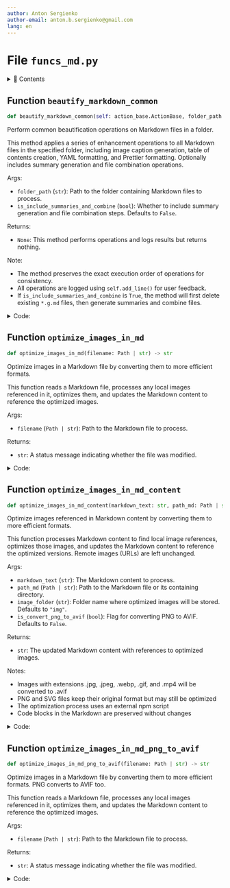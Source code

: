 ```yaml
---
author: Anton Sergienko
author-email: anton.b.sergienko@gmail.com
lang: en
---
```


# File `funcs_md.py`

<details>
<summary>📖 Contents</summary>

## Contents

- [Function `beautify_markdown_common`](#function-beautify_markdown_common)
- [Function `optimize_images_in_md`](#function-optimize_images_in_md)
- [Function `optimize_images_in_md_content`](#function-optimize_images_in_md_content)
- [Function `optimize_images_in_md_png_to_avif`](#function-optimize_images_in_md_png_to_avif)

</details>

## Function `beautify_markdown_common`

```python
def beautify_markdown_common(self: action_base.ActionBase, folder_path: str) -> None
```

Perform common beautification operations on Markdown files in a folder.

This method applies a series of enhancement operations to all Markdown files
in the specified folder, including image caption generation, table of contents
creation, YAML formatting, and Prettier formatting. Optionally includes
summary generation and file combination operations.

Args:

- `folder_path` (`str`): Path to the folder containing Markdown files to process.
- `is_include_summaries_and_combine` (`bool`): Whether to include summary generation
  and file combination steps. Defaults to `False`.

Returns:

- `None`: This method performs operations and logs results but returns nothing.

Note:

- The method preserves the exact execution order of operations for consistency.
- All operations are logged using `self.add_line()` for user feedback.
- If `is_include_summaries_and_combine` is `True`, the method will first delete
  existing `*.g.md` files, then generate summaries and combine files.

<details>
<summary>Code:</summary>

```python
def beautify_markdown_common(
    self: action_base.ActionBase, folder_path: str, *, is_include_summaries_and_combine: bool = False
) -> None:
    if is_include_summaries_and_combine:
        # Delete *.g.md files
        self.add_line("🔵 Delete *.g.md files")
        self.add_line(h.file.apply_func(folder_path, ".md", h.md.delete_g_md_files_recursively))

    # Generate image captions
    self.add_line("🔵 Generate image captions")
    self.add_line(h.file.apply_func(folder_path, ".md", h.md.generate_image_captions))

    # Generate TOC
    self.add_line("🔵 Generate TOC")
    self.add_line(h.file.apply_func(folder_path, ".md", h.md.generate_toc_with_links))

    if is_include_summaries_and_combine:
        # Generate summaries
        self.add_line("🔵 Generate summaries")
        for path_notes_for_summaries in self.config["paths_notes_for_summaries"]:
            if (Path(path_notes_for_summaries).resolve()).is_relative_to(Path(folder_path).resolve()):
                self.add_line(h.md.generate_summaries(path_notes_for_summaries))

        # Combine MD files
        self.add_line("🔵 Combine MD files")
        self.add_line(h.md.combine_markdown_files_recursively(folder_path, is_delete_g_md_files=False))

    # Format YAML
    self.add_line("🔵 Format YAML")
    self.add_line(h.file.apply_func(folder_path, ".md", h.md.format_yaml))

    # Prettier
    self.add_line("🔵 Prettier")
    commands = "prettier --parser markdown --write **/*.md --end-of-line crlf"
    result = h.dev.run_command(commands, cwd=str(folder_path))
    self.add_line(result)
```

</details>

## Function `optimize_images_in_md`

```python
def optimize_images_in_md(filename: Path | str) -> str
```

Optimize images in a Markdown file by converting them to more efficient formats.

This function reads a Markdown file, processes any local images referenced in it,
optimizes them, and updates the Markdown content to reference the optimized images.

Args:

- `filename` (`Path | str`): Path to the Markdown file to process.

Returns:

- `str`: A status message indicating whether the file was modified.

<details>
<summary>Code:</summary>

```python
def optimize_images_in_md(filename: Path | str) -> str:
    filename = Path(filename)
    with Path.open(filename, encoding="utf-8") as f:
        document = f.read()

    document_new = optimize_images_in_md_content(document, filename.parent, is_convert_png_to_avif=False)

    if document != document_new:
        with Path.open(filename, "w", encoding="utf-8") as file:
            file.write(document_new)
        return f"✅ File {filename} applied."
    return "File is not changed."
```

</details>

## Function `optimize_images_in_md_content`

```python
def optimize_images_in_md_content(markdown_text: str, path_md: Path | str, image_folder: str = "img") -> str
```

Optimize images referenced in Markdown content by converting them to more efficient formats.

This function processes Markdown content to find local image references, optimizes those images,
and updates the Markdown content to reference the optimized versions. Remote images (URLs)
are left unchanged.

Args:

- `markdown_text` (`str`): The Markdown content to process.
- `path_md` (`Path | str`): Path to the Markdown file or its containing directory.
- `image_folder` (`str`): Folder name where optimized images will be stored. Defaults to `"img"`.
- `is_convert_png_to_avif` (`bool`): Flag for converting PNG to AVIF. Defaults to `False`.

Returns:

- `str`: The updated Markdown content with references to optimized images.

Notes:

- Images with extensions .jpg, .jpeg, .webp, .gif, and .mp4 will be converted to .avif
- PNG and SVG files keep their original format but may still be optimized
- The optimization process uses an external npm script
- Code blocks in the Markdown are preserved without changes

<details>
<summary>Code:</summary>

```python
def optimize_images_in_md_content(
    markdown_text: str,
    path_md: Path | str,
    image_folder: str = "img",
    *,
    is_convert_png_to_avif: bool = False,
) -> str:

    def optimize_images_content_line(markdown_line: str, path_md: Path | str, image_folder: str = "img") -> str:
        """Process a single line of Markdown to optimize any image reference it contains.

        Args:

        - `markdown_line` (`str`): A single line from the Markdown document.
        - `path_md` (`Path | str`): Path to the Markdown file or its containing directory.
        - `image_folder` (`str`): Folder name where optimized images will be stored. Defaults to `"img"`.

        Returns:

        - `str`: The processed Markdown line, with image references updated if needed.

        """
        result_line = markdown_line
        should_process = True

        # Regular expression to match Markdown image with remote URL (http or https)
        pattern = r"^\!\[(.*?)\]\((http.*?)\)$"
        match = re.search(pattern, markdown_line.strip())

        # If the line contains a remote image, don't process it
        if match:
            should_process = False

        # Regular expression to match Markdown image with local path
        local_pattern = r"^\!\[(.*?)\]\((.*?)\)$"
        local_match = re.search(local_pattern, markdown_line.strip())

        if should_process and local_match:
            alt_text = local_match.group(1)
            image_path = local_match.group(2)

            # Check if this is a local image (not a remote URL)
            if not image_path.startswith("http"):
                # Convert path_md to Path object if it's a string
                if isinstance(path_md, str):
                    path_md = Path(path_md)

                # Get the directory containing the Markdown file
                md_dir = path_md.parent if path_md.is_file() else path_md

                # Determine the complete path to the image
                image_filename = Path(image_path) if Path(image_path).is_absolute() else md_dir / image_path

                # Check if the image exists and has a supported extension
                if image_filename.exists():
                    # Get the extension
                    ext = image_filename.suffix.lower()
                    supported_extensions = [".jpg", ".jpeg", ".webp", ".gif", ".mp4", ".png", ".svg"]

                    if ext in supported_extensions:
                        # Determine the new extension based on the current one
                        new_ext = ext
                        if ext in [".jpg", ".jpeg", ".webp", ".gif", ".mp4"] or (
                            ext == ".png" and is_convert_png_to_avif
                        ):
                            new_ext = ".avif"
                        # For .png and .svg, keep the original extension

                        # Create temporary directory for optimization
                        with TemporaryDirectory() as temp_folder:
                            temp_folder_path = Path(temp_folder)
                            temp_image_filename = temp_folder_path / image_filename.name
                            shutil.copy(image_filename, temp_image_filename)

                            # Run the optimization command
                            commands = f'npm run optimize imagesFolder="{temp_folder}"'
                            if is_convert_png_to_avif:
                                commands += " convertPngToAvif=true"
                            h.dev.run_command(commands)

                            # Path to the optimized image
                            optimized_images_dir = temp_folder_path / "temp"
                            optimized_image = optimized_images_dir / f"{image_filename.stem}{new_ext}"

                            # Check if the optimization was successful
                            if optimized_image.exists():
                                # Determine the target path for the new image
                                if Path(image_path).is_absolute():
                                    # If it was an absolute path, maintain that structure
                                    new_image_path = image_filename.with_suffix(new_ext)
                                    new_image_rel_path = str(new_image_path)
                                else:
                                    # For relative paths, ensure the image goes to the image_folder
                                    img_folder_path = md_dir / image_folder
                                    img_folder_path.mkdir(exist_ok=True)

                                    # Create the new image path
                                    new_image_path = img_folder_path / f"{image_filename.stem}{new_ext}"
                                    new_image_rel_path = f"{image_folder}/{image_filename.stem}{new_ext}"

                                # Remove the original image if we're replacing it
                                if image_filename.exists():
                                    image_filename.unlink()

                                # Copy the optimized image to the target location
                                shutil.copy(optimized_image, new_image_path)

                                # Create the new Markdown line with updated path
                                result_line = f"![{alt_text}]({new_image_rel_path})"

        return result_line

    yaml_md, content_md = h.md.split_yaml_content(markdown_text)

    new_lines = []
    lines = content_md.split("\n")
    for line_content, is_code_block in h.md.identify_code_blocks(lines):
        if is_code_block:
            new_lines.append(line_content)
            continue

        processed_line = optimize_images_content_line(line_content, path_md, image_folder)
        new_lines.append(processed_line)
    content_md = "\n".join(new_lines)

    return yaml_md + "\n\n" + content_md
```

</details>

## Function `optimize_images_in_md_png_to_avif`

```python
def optimize_images_in_md_png_to_avif(filename: Path | str) -> str
```

Optimize images in a Markdown file by converting them to more efficient formats. PNG converts to AVIF too.

This function reads a Markdown file, processes any local images referenced in it,
optimizes them, and updates the Markdown content to reference the optimized images.

Args:

- `filename` (`Path | str`): Path to the Markdown file to process.

Returns:

- `str`: A status message indicating whether the file was modified.

<details>
<summary>Code:</summary>

```python
def optimize_images_in_md_png_to_avif(filename: Path | str) -> str:
    filename = Path(filename)
    with Path.open(filename, encoding="utf-8") as f:
        document = f.read()

    document_new = optimize_images_in_md_content(document, filename.parent, is_convert_png_to_avif=True)

    if document != document_new:
        with Path.open(filename, "w", encoding="utf-8") as file:
            file.write(document_new)
        return f"✅ File {filename} applied."
    return "File is not changed."
```

</details>
